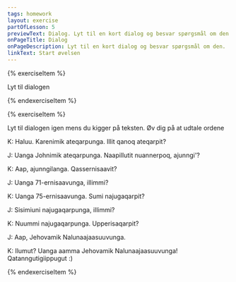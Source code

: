 ```yaml
---
tags: homework
layout: exercise
partOfLesson: 5
previewText: Dialog. Lyt til en kort dialog og besvar spørgsmål om den.
onPageTitle: Dialog
onPageDescription: Lyt til en kort dialog og besvar spørgsmål om den.
linkText: Start øvelsen
---
```


{% exerciseItem %}

<audio-player data-file="course/dialog.mp3"></audio-player>

Lyt til dialogen

<single-input data-label="Arnaq qanoq ateqarpa?" ></single-input>
<single-input data-label="Arnaq qasseernisaava?" ></single-input>
<single-input data-label="Arnaq ajunngila?" ></single-input>
<single-input data-label="Angut qanoq ateqarpa?" ></single-input>
<single-input data-label="Angut qasseernisaava?" ></single-input>
<single-input data-label="Angut sumi najugaqarpa?" ></single-input>
<single-input data-label="Upperisaqarpat?" ></single-input>
{% endexerciseItem %}

{% exerciseItem %}

<audio-player data-file="course/Dialog.mp3"></audio-player>

Lyt til dialogen igen mens du kigger på teksten. Øv dig på at udtale ordene

K: Haluu. Karenimik ateqarpunga. Illit qanoq ateqarpit?

J: Uanga Johnimik ateqarpunga. Naapillutit nuannerpoq, ajunngi'?

K: Aap, ajunngilanga. Qassernisaavit?

J: Uanga 71-ernisaavunga, illimmi?

K: Uanga 75-ernisaavunga. Sumi najugaqarpit?

J: Sisimiuni najugaqarpunga, illimmi?

K: Nuummi najugaqarpunga. Upperisaqarpit?

J: Aap, Jehovamik Nalunaajaasuuvunga.

K: Ilumut? Uanga aamma Jehovamik Nalunaajaasuuvunga! Qatanngutigiippugut :)

{% endexerciseItem %}

